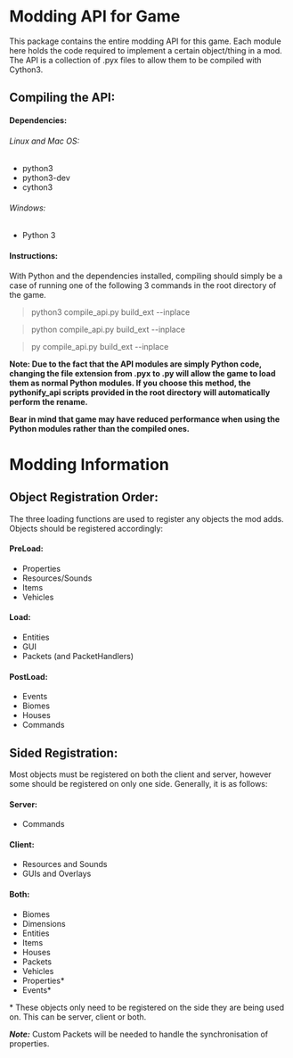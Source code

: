 # Modding API for Game
This package contains the entire modding API for this game.
Each module here holds the code required to implement a certain object/thing in a mod.
The API is a collection of .pyx files to allow them to be compiled with Cython3.

## Compiling the API:

#### Dependencies:
###### Linux and Mac OS:
 - python3
 - python3-dev
 - cython3

###### Windows:
 - Python 3

#### Instructions:
With Python and the dependencies installed, compiling should simply be a case of running one of the following 3 commands in the root directory of the game.
> python3 compile_api.py build_ext --inplace

> python compile_api.py build_ext --inplace

> py compile_api.py build_ext --inplace

**Note: Due to the fact that the API modules are simply Python code, changing the file extension from .pyx to .py will allow the game to load them as normal Python modules. If you choose this method, the pythonify_api scripts provided in the root directory will automatically perform the rename.**

**Bear in mind that game may have reduced performance when using the Python modules rather than the compiled ones.**

# Modding Information

## Object Registration Order:

The three loading functions are used to register any objects the mod adds.
Objects should be registered accordingly:

#### PreLoad:
 - Properties
 - Resources/Sounds
 - Items
 - Vehicles

#### Load:
 - Entities
 - GUI
 - Packets (and PacketHandlers)

#### PostLoad:
 - Events
 - Biomes
 - Houses
 - Commands

## Sided Registration:

Most objects must be registered on both the client and server, however some should be registered on only one side.
Generally, it is as follows:

#### Server:
 - Commands

#### Client:
 - Resources and Sounds
 - GUIs and Overlays

#### Both:
 - Biomes
 - Dimensions
 - Entities
 - Items
 - Houses
 - Packets
 - Vehicles
 - Properties*
 - Events*

\* These objects only need to be registered on the side they are being used on. This can be server, client or both.

*__Note:__* Custom Packets will be needed to handle the synchronisation of properties.
